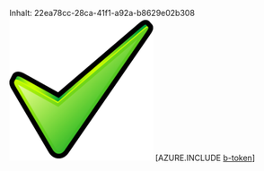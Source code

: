 Inhalt: 22ea78cc-28ca-41f1-a92a-b8629e02b308![Bild](1ab7050b-04a4-4cb7-8e35-b735c335a20f.png)
[AZURE.INCLUDE [b-token](7b1f4bd8-4275-470d-8b46-668eed0e74de.md)]
